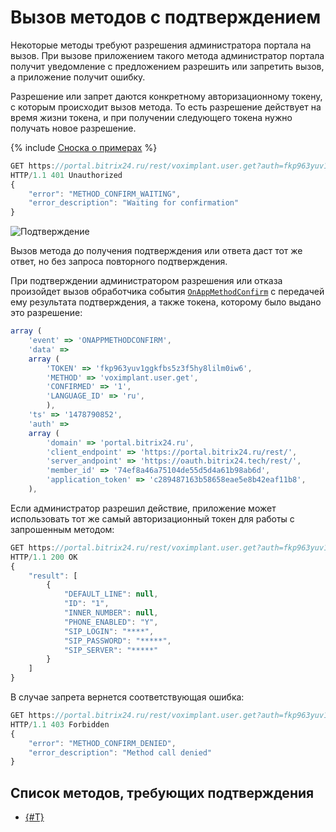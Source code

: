 # Вызов методов с подтверждением

Некоторые методы требуют разрешения администратора портала на вызов. При вызове приложением такого метода администратор портала получит уведомление с предложением разрешить или запретить вызов, а приложение получит ошибку.

Разрешение или запрет даются конкретному авторизационному токену, с которым происходит вызов метода. То есть разрешение действует на время жизни токена, и при получении следующего токена нужно получать новое разрешение.

{% include [Сноска о примерах](../../_includes/examples.md) %}

```js
GET https://portal.bitrix24.ru/rest/voximplant.user.get?auth=fkp963yuv1ggkfbs5z3f5hy8lilm0iw6&USER_ID=1
HTTP/1.1 401 Unauthorized
{
    "error": "METHOD_CONFIRM_WAITING", 
    "error_description": "Waiting for confirmation"
}
```

![Подтверждение](./_images/rest_confirm.png "Подтверждение")

Вызов метода до получения подтверждения или ответа даст тот же ответ, но без запроса повторного подтверждения.

При подтверждении администратором разрешения или отказа произойдет вызов обработчика события [`OnAppMethodConfirm`](../common/events/on-app-method-confirm.md) с передачей ему результата подтверждения, а также токена, которому было выдано это разрешение:

```js
array (
    'event' => 'ONAPPMETHODCONFIRM',
    'data' => 
    array (
        'TOKEN' => 'fkp963yuv1ggkfbs5z3f5hy8lilm0iw6',
        'METHOD' => 'voximplant.user.get',
        'CONFIRMED' => '1',
        'LANGUAGE_ID' => 'ru',
        ),
    'ts' => '1478790852',
    'auth' => 
    array (
        'domain' => 'portal.bitrix24.ru',
        'client_endpoint' => 'https://portal.bitrix24.ru/rest/',
        'server_andpoint' => 'https://oauth.bitrix24.tech/rest/',
        'member_id' => '74ef8a46a75104de55d5d4a61b98ab6d',
        'application_token' => 'c289487163b58658eae5e8b42eaf11b8',
	),
```

Если администратор разрешил действие, приложение может использовать тот же самый авторизационный токен для работы с запрошенным методом:

```js
GET https://portal.bitrix24.ru/rest/voximplant.user.get?auth=fkp963yuv1ggkfbs5z3f5hy8lilm0iw6&USER_ID=1
HTTP/1.1 200 OK
{
    "result": [
        {
            "DEFAULT_LINE": null, 
            "ID": "1", 
            "INNER_NUMBER": null, 
            "PHONE_ENABLED": "Y", 
            "SIP_LOGIN": "****", 
            "SIP_PASSWORD": "*****", 
            "SIP_SERVER": "*****"
        }
    ]
}
```

В случае запрета вернется соответствующая ошибка:

```js
GET https://portal.bitrix24.ru/rest/voximplant.user.get?auth=fkp963yuv1ggkfbs5z3f5hy8lilm0iw6&USER_ID=1
HTTP/1.1 403 Forbidden
{
    "error": "METHOD_CONFIRM_DENIED", 
    "error_description": "Method call denied"
}
```

## Список методов, требующих подтверждения

- [{#T}](../../api-reference/telephony/voximplant/users/voximplant-user-get.md)